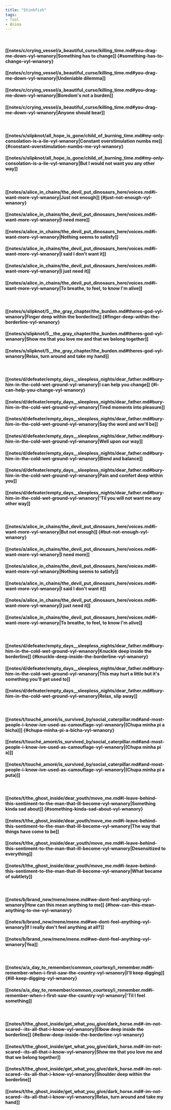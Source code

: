 ```yaml
---
title: "Stinkfish"
tags:
- Tool
- Ænima
---
```

&nbsp;
#### [[notes/c/crying_vessel/a_beautiful_curse/killing_time.md#you-drag-me-down-vyl-wnanory|Something has to change]] {#something-has-to-change-vyl-wnanory}
#### [[notes/c/crying_vessel/a_beautiful_curse/killing_time.md#you-drag-me-down-vyl-wnanory|Undeniable dilemma]]
#### [[notes/c/crying_vessel/a_beautiful_curse/killing_time.md#you-drag-me-down-vyl-wnanory|Boredom's not a burden]]
#### [[notes/c/crying_vessel/a_beautiful_curse/killing_time.md#you-drag-me-down-vyl-wnanory|Anyone should bear]]
&nbsp;
#### [[notes/s/slipknot/all_hope_is_gone/child_of_burning_time.md#my-only-consolation-is-a-lie-vyl-wnanory|Constant overstimulation numbs me]] {#constant-overstimulation-numbs-me-vyl-wnanory}
#### [[notes/s/slipknot/all_hope_is_gone/child_of_burning_time.md#my-only-consolation-is-a-lie-vyl-wnanory|But I would not want you any other way]]
&nbsp;
#### [[notes/a/alice_in_chains/the_devil_put_dinosaurs_here/voices.md#i-want-more-vyl-wnanory|Just not enough]] {#just-not-enough-vyl-wnanory}
#### [[notes/a/alice_in_chains/the_devil_put_dinosaurs_here/voices.md#i-want-more-vyl-wnanory|I need more]]
#### [[notes/a/alice_in_chains/the_devil_put_dinosaurs_here/voices.md#i-want-more-vyl-wnanory|Nothing seems to satisfy]]
#### [[notes/a/alice_in_chains/the_devil_put_dinosaurs_here/voices.md#i-want-more-vyl-wnanory|I said I don't want it]]
#### [[notes/a/alice_in_chains/the_devil_put_dinosaurs_here/voices.md#i-want-more-vyl-wnanory|I just need it]]
#### [[notes/a/alice_in_chains/the_devil_put_dinosaurs_here/voices.md#i-want-more-vyl-wnanory|To breathe, to feel, to know I'm alive]]
&nbsp;
#### [[notes/s/slipknot/5__the_gray_chapter/the_burden.md#theres-god-vyl-wnanory|Finger deep within the borderline]] {#finger-deep-within-the-borderline-vyl-wnanory}
#### [[notes/s/slipknot/5__the_gray_chapter/the_burden.md#theres-god-vyl-wnanory|Show me that you love me and that we belong together]]
#### [[notes/s/slipknot/5__the_gray_chapter/the_burden.md#theres-god-vyl-wnanory|Relax, turn around and take my hand]]
&nbsp;
#### [[notes/d/defeater/empty_days__sleepless_nights/dear_father.md#bury-him-in-the-cold-wet-ground-vyl-wnanory|I can help you change]] {#i-can-help-you-change-vyl-wnanory}
#### [[notes/d/defeater/empty_days__sleepless_nights/dear_father.md#bury-him-in-the-cold-wet-ground-vyl-wnanory|Tired moments into pleasure]]
#### [[notes/d/defeater/empty_days__sleepless_nights/dear_father.md#bury-him-in-the-cold-wet-ground-vyl-wnanory|Say the word and we'll be]]
#### [[notes/d/defeater/empty_days__sleepless_nights/dear_father.md#bury-him-in-the-cold-wet-ground-vyl-wnanory|Well upon our way]]
#### [[notes/d/defeater/empty_days__sleepless_nights/dear_father.md#bury-him-in-the-cold-wet-ground-vyl-wnanory|Blend and balance]]
#### [[notes/d/defeater/empty_days__sleepless_nights/dear_father.md#bury-him-in-the-cold-wet-ground-vyl-wnanory|Pain and comfort deep within you]]
#### [[notes/d/defeater/empty_days__sleepless_nights/dear_father.md#bury-him-in-the-cold-wet-ground-vyl-wnanory|'Til you will not want me any other way]]
&nbsp;
#### [[notes/a/alice_in_chains/the_devil_put_dinosaurs_here/voices.md#i-want-more-vyl-wnanory|But not enough]] {#but-not-enough-vyl-wnanory}
#### [[notes/a/alice_in_chains/the_devil_put_dinosaurs_here/voices.md#i-want-more-vyl-wnanory|I need more]]
#### [[notes/a/alice_in_chains/the_devil_put_dinosaurs_here/voices.md#i-want-more-vyl-wnanory|Nothing seems to satisfy]]
#### [[notes/a/alice_in_chains/the_devil_put_dinosaurs_here/voices.md#i-want-more-vyl-wnanory|I said I don't want it]]
#### [[notes/a/alice_in_chains/the_devil_put_dinosaurs_here/voices.md#i-want-more-vyl-wnanory|I just need it]]
#### [[notes/a/alice_in_chains/the_devil_put_dinosaurs_here/voices.md#i-want-more-vyl-wnanory|To breathe, to feel, to know I'm alive]]
&nbsp;
#### [[notes/d/defeater/empty_days__sleepless_nights/dear_father.md#bury-him-in-the-cold-wet-ground-vyl-wnanory|Knuckle deep inside the borderline]] {#knuckle-deep-inside-the-borderline-vyl-wnanory}
#### [[notes/d/defeater/empty_days__sleepless_nights/dear_father.md#bury-him-in-the-cold-wet-ground-vyl-wnanory|This may hurt a little but it's something you'll get used to]]
#### [[notes/d/defeater/empty_days__sleepless_nights/dear_father.md#bury-him-in-the-cold-wet-ground-vyl-wnanory|Relax, slip away]]
&nbsp;
#### [[notes/t/touché_amoré/is_survived_by/social_caterpillar.md#and-most-people-i-know-ive-used-as-camouflage-vyl-wnanory|(Chupa minha pi a bicha)]] {#chupa-minha-pi-a-bicha-vyl-wnanory}
#### [[notes/t/touché_amoré/is_survived_by/social_caterpillar.md#and-most-people-i-know-ive-used-as-camouflage-vyl-wnanory|(Chupa minha pi a)]]
#### [[notes/t/touché_amoré/is_survived_by/social_caterpillar.md#and-most-people-i-know-ive-used-as-camouflage-vyl-wnanory|(Chupa minha pi a puta)]]
&nbsp;
#### [[notes/t/the_ghost_inside/dear_youth/move_me.md#i-leave-behind-this-sentiment-to-the-man-that-ill-become-vyl-wnanory|Something kinda sad about]] {#something-kinda-sad-about-vyl-wnanory}
#### [[notes/t/the_ghost_inside/dear_youth/move_me.md#i-leave-behind-this-sentiment-to-the-man-that-ill-become-vyl-wnanory|The way that things have come to be]]
#### [[notes/t/the_ghost_inside/dear_youth/move_me.md#i-leave-behind-this-sentiment-to-the-man-that-ill-become-vyl-wnanory|Desensitized to everything]]
#### [[notes/t/the_ghost_inside/dear_youth/move_me.md#i-leave-behind-this-sentiment-to-the-man-that-ill-become-vyl-wnanory|What became of subtlety]]
&nbsp;
#### [[notes/b/brand_new/mene/mene.md#we-dont-feel-anything-vyl-wnanory|How can this mean anything to me]] {#how-can-this-mean-anything-to-me-vyl-wnanory}
#### [[notes/b/brand_new/mene/mene.md#we-dont-feel-anything-vyl-wnanory|If I really don't feel anything at all?]]
#### [[notes/b/brand_new/mene/mene.md#we-dont-feel-anything-vyl-wnanory|Yea]]
&nbsp;
#### [[notes/a/a_day_to_remember/common_courtesy/i_remember.md#i-remember-when-i-first-saw-the-country-vyl-wnanory|I'll keep digging]] {#ill-keep-digging-vyl-wnanory}
#### [[notes/a/a_day_to_remember/common_courtesy/i_remember.md#i-remember-when-i-first-saw-the-country-vyl-wnanory|'Til I feel something]]
&nbsp;
#### [[notes/t/the_ghost_inside/get_what_you_give/dark_horse.md#-im-not-scared--its-all-that-i-know-vyl-wnanory|Elbow deep inside the borderline]] {#elbow-deep-inside-the-borderline-vyl-wnanory}
#### [[notes/t/the_ghost_inside/get_what_you_give/dark_horse.md#-im-not-scared--its-all-that-i-know-vyl-wnanory|Show me that you love me and that we belong together]]
#### [[notes/t/the_ghost_inside/get_what_you_give/dark_horse.md#-im-not-scared--its-all-that-i-know-vyl-wnanory|Shoulder deep within the borderline]]
#### [[notes/t/the_ghost_inside/get_what_you_give/dark_horse.md#-im-not-scared--its-all-that-i-know-vyl-wnanory|Relax, turn around and take my hand]]
